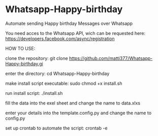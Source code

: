 # Whatsapp-Happy-birthday

Automate sending Happy birthday Messages over Whatsapp

You need acces to the Whatsapp API, wich can be requested here: https://developers.facebook.com/async/registration

HOW TO USE:

clone the repository: git clone https://github.com/matti377/Whatsapp-Happy-birthday.gi

enter the directory: cd Whatsapp-Happy-birthday

make install script executable: sudo chmod +x install.sh

run install script: ./install.sh

fill the data into the exel sheet and change the name to data.xlxs

enter your details into the template.config.py and change the name to config.py

set up crontab to automate the script: crontab -e


